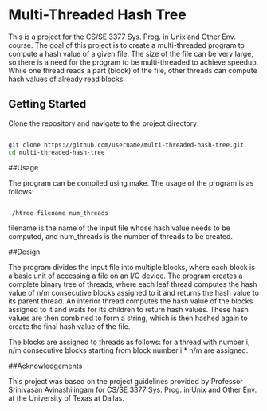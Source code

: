 # Multi-Threaded Hash Tree

This is a project for the CS/SE 3377 Sys. Prog. in Unix and Other Env. course. The goal of this project is to create a multi-threaded program to compute a hash value of a given file. The size of the file can be very large, so there is a need for the program to be multi-threaded to achieve speedup. While one thread reads a part (block) of the file, other threads can compute hash values of already read blocks.
## Getting Started

Clone the repository and navigate to the project directory:

```bash

git clone https://github.com/username/multi-threaded-hash-tree.git
cd multi-threaded-hash-tree
```
##Usage

The program can be compiled using make. The usage of the program is as follows:

```bash

./htree filename num_threads
```
filename is the name of the input file whose hash value needs to be computed, and num_threads is the number of threads to be created.

##Design

The program divides the input file into multiple blocks, where each block is a basic unit of accessing a file on an I/O device. The program creates a complete binary tree of threads, where each leaf thread computes the hash value of n/m consecutive blocks assigned to it and returns the hash value to its parent thread. An interior thread computes the hash value of the blocks assigned to it and waits for its children to return hash values. These hash values are then combined to form a string, which is then hashed again to create the final hash value of the file.

The blocks are assigned to threads as follows: for a thread with number i, n/m consecutive blocks starting from block number i * n/m are assigned.

##Acknowledgements

This project was based on the project guidelines provided by Professor Srinivasan Avinashilingam for CS/SE 3377 Sys. Prog. in Unix and Other Env. at the University of Texas at Dallas.
